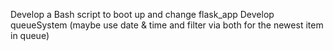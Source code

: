 Develop a Bash script to boot up and change flask_app
Develop queueSystem (maybe use date & time and filter via both for the newest item in queue)
